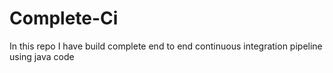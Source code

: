 # Complete-Ci
In this repo I have build complete end to end continuous integration pipeline using java code 
